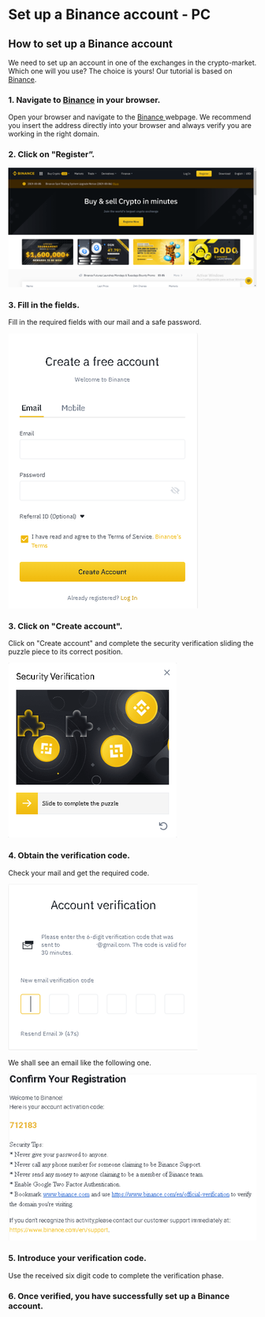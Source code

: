 # Set up a Binance account - PC

## How to set up a Binance account

We need to set up an account in one of the exchanges in the crypto-market. Which one will you use? The choice is yours! Our tutorial is based on [Binance](https://www.binance.com/en).



### 1. Navigate to [Binance](https://www.binance.com/en) in your browser.

Open your browser and navigate to the [Binance ](https://www.binance.com/en)webpage. We recommend you insert the address directly into your browser and always verify you are working in the right domain.



### 2. Click on "Register”.



![](../../../.gitbook/assets/abrirbinance1.png)

### 

### 3. Fill in the fields.

Fill in the required fields with our mail and a safe password. 



![](../../../.gitbook/assets/abrirbinance2.png)

### 

### 3. Click on "Create account".

Click on "Create account" and complete the security verification sliding the puzzle piece to its correct position.



![](../../../.gitbook/assets/abrirbinance3.png)

### 

### 4. Obtain the verification code.

Check your mail and get the required code.



![](../../../.gitbook/assets/abrirbinance4.png)





We shall see an email like the following one.



![](../../../.gitbook/assets/abrirbinance5.png)

### 

### 5. Introduce your verification code.

Use the received six digit code to complete the verification phase.



### 6. Once verified, you have successfully set up a Binance account. 







